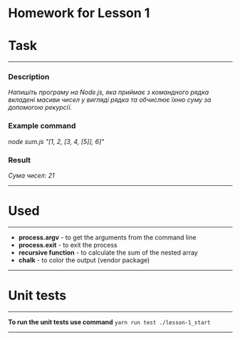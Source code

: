# Homework for Lesson 1

# Task
***

### Description
*Напишіть програму на Node.js, яка приймає з командного рядка вкладені масиви чисел у вигляді рядка та обчислює їхню суму за допомогою рекурсії.*

### Example command

*node sum.js "[1, 2, [3, 4, [5]], 6]"*

### Result
*Сума чисел: 21*

***

# Used
***
- **process.argv** - to get the arguments from the command line
- **process.exit** - to exit the process
- **recursive function** - to calculate the sum of the nested array
- **chalk** - to color the output (vendor package)
***

# Unit tests
***
**To run the unit tests use command** ```yarn run test ./lesson-1_start```
***
